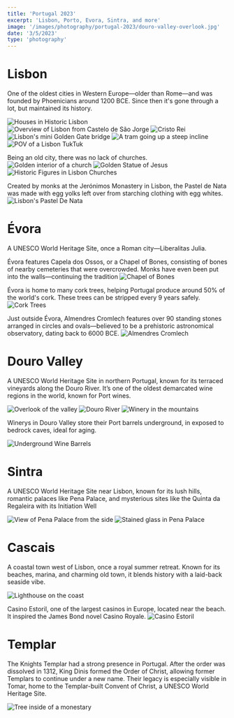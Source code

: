 ```yaml
--- 
title: 'Portugal 2023' 
excerpt: 'Lisbon, Porto, Evora, Sintra, and more'
image: '/images/photography/portugal-2023/douro-valley-overlook.jpg'
date: '3/5/2023'
type: 'photography'
--- 
```


# Lisbon 
One of the oldest cities in Western Europe—older than Rome—and was founded by Phoenicians around 1200 BCE. Since then it's gone through a lot, but maintained its history.

![Houses in Historic Lisbon](/images/photography/portugal-2023/lisbon-building-sideview.jpg)
![Overview of Lisbon from Castelo de São Jorge](/images/photography/portugal-2023/lisbon-castle-city-overlook.jpg)
![Cristo Rei](/images/photography/portugal-2023/lisbon-cristo-rei.jpg)
![Lisbon's mini Golden Gate bridge](/images/photography/portugal-2023/lisbon-golden-gate-bridge.jpg)
![A tram going up a steep incline](/images/photography/portugal-2023/lisbon-tram.jpg)
![POV of a Lisbon TukTuk](/images/photography/portugal-2023/lisbon-tuktuk-pov.jpg)

Being an old city, there was no lack of churches. 
![Golden interior of a church](/images/photography/portugal-2023/lisbon-golden-church.jpg)
![Golden Statue of Jesus](/images/photography/portugal-2023/lisbon-golden-jesus-statue.jpg)
![Historic Figures in Lisbon Churches](/images/photography/portugal-2023/lisbon-statue-in-church.jpg)

Created by monks at the Jerónimos Monastery in Lisbon, the Pastel de Nata was made with egg yolks left over from starching clothing with egg whites.
![Lisbon's Pastel De Nata](/images/photography/portugal-2023/lisbon-pastel-de-nata.jpg)

# Évora
A UNESCO World Heritage Site, once a Roman city—Liberalitas Julia.

Évora features Capela dos Ossos, or a Chapel of Bones, consisting of bones of nearby cemeteries that were overcrowded. Monks have even been put into the walls—continuing the tradition
![Chapel of Bones](/images/photography/portugal-2023/evora-bones.jpg)

Évora is home to many cork trees, helping Portugal produce around 50% of the world's cork. These trees can be stripped every 9 years safely. 
![Cork Trees](/images/photography/portugal-2023/evora-cork-bark.jpg)

Just outside Évora, Almendres Cromlech features over 90 standing stones arranged in circles and ovals—believed to be a prehistoric astronomical observatory, dating back to 6000 BCE.
![Almendres Cromlech](/images/photography/portugal-2023/evora-rocks.jpg)

# Douro Valley 
A UNESCO World Heritage Site in northern Portugal, known for its terraced vineyards along the Douro River. It’s one of the oldest demarcated wine regions in the world, known for Port wines.

![Overlook of the valley](/images/photography/portugal-2023/douro-valley-overlook.jpg)
![Douro River](/images/photography/portugal-2023/douro-valley-river.jpg)
![Winery in the mountains](/images/photography/portugal-2023/douro-valley-winery.jpg)

Winerys in Douro Valley store their Port barrels underground, in exposed to bedrock caves, ideal for aging.

![Underground Wine Barrels](/images/photography/portugal-2023/douro-valley-wine-barrels.jpg)

# Sintra 
A UNESCO World Heritage Site near Lisbon, known for its lush hills, romantic palaces like Pena Palace, and mysterious sites like the Quinta da Regaleira with its Initiation Well

![View of Pena Palace from the side](/images/photography/portugal-2023/sintra-side-view.jpg)
![Stained glass in Pena Palace](/images/photography/portugal-2023/sintra-stained-glass.jpg)


# Cascais 
A coastal town west of Lisbon, once a royal summer retreat. Known for its beaches, marina, and charming old town, it blends history with a laid-back seaside vibe.

![Lighthouse on the coast](/images/photography/portugal-2023/cascais-lighthouse.jpg)

Casino Estoril, one of the largest casinos in Europe, located near the beach. It inspired the James Bond novel Casino Royale.
![Casino Estoril](/images/photography/portugal-2023/cascais-casino.jpg)


# Templar
The Knights Templar had a strong presence in Portugal. After the order was dissolved in 1312, King Dinis formed the Order of Christ, allowing former Templars to continue under a new name. Their legacy is especially visible in Tomar, home to the Templar-built Convent of Christ, a UNESCO World Heritage Site.

![Tree inside of a monestary](/images/photography/portugal-2023/templar-tree.jpg)
